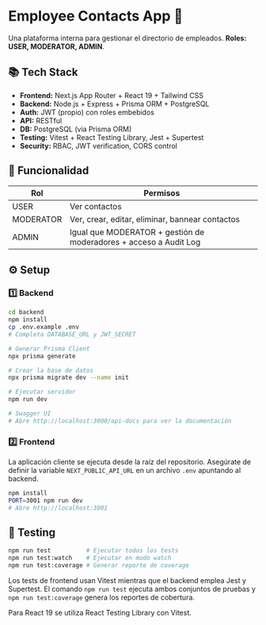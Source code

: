 # Employee Contacts App 📇

Una plataforma interna para gestionar el directorio de empleados. **Roles: USER, MODERATOR, ADMIN**.

## 📚 Tech Stack

- **Frontend:** Next.js App Router + React 19 + Tailwind CSS
- **Backend:** Node.js + Express + Prisma ORM + PostgreSQL
- **Auth:** JWT (propio) con roles embebidos
- **API:** RESTful
- **DB:** PostgreSQL (via Prisma ORM)
- **Testing:** Vitest + React Testing Library, Jest + Supertest
- **Security:** RBAC, JWT verification, CORS control

## 🚀 Funcionalidad

| Rol       | Permisos                                                     |
|-----------|--------------------------------------------------------------|
| USER      | Ver contactos                                               |
| MODERATOR | Ver, crear, editar, eliminar, bannear contactos             |
| ADMIN     | Igual que MODERATOR + gestión de moderadores + acceso a Audit Log |

## ⚙️ Setup

### 1️⃣ Backend

```bash
cd backend
npm install
cp .env.example .env
# Completa DATABASE_URL y JWT_SECRET

# Generar Prisma Client
npx prisma generate

# Crear la base de datos
npx prisma migrate dev --name init

# Ejecutar servidor
npm run dev

# Swagger UI
# Abre http://localhost:3000/api-docs para ver la documentación
```

### 2️⃣ Frontend

La aplicación cliente se ejecuta desde la raíz del repositorio. Asegúrate de definir
la variable `NEXT_PUBLIC_API_URL` en un archivo `.env` apuntando al backend.

```bash
npm install
PORT=3001 npm run dev
# Abre http://localhost:3001
```

## 🧪 Testing

```bash
npm run test          # Ejecutar todos los tests
npm run test:watch    # Ejecutar en modo watch
npm run test:coverage # Generar reporte de coverage
```
Los tests de frontend usan Vitest mientras que el backend emplea Jest y Supertest.
El comando `npm run test` ejecuta ambos conjuntos de pruebas y `npm run test:coverage`
genera los reportes de cobertura.

Para React 19 se utiliza React Testing Library con Vitest.
